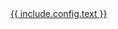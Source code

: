 <a href="{{ include.config.url }}" class="bg-blue-500 hover:bg-blue-700 text-white font-bold py-2 px-4 rounded self-{{ include.config.align }}">
  {{ include.config.text }}
</a>
